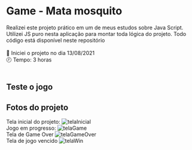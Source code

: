 
<h1 align="center" style="display: flex; place-items: center;">
  Game - Mata mosquito
</h1>

Realizei este projeto prático em um de meus estudos sobre Java Script. Utilizei JS puro nesta aplicação para montar toda lógica do projeto.
Todo código está disponível neste repositório
<br><br>
📅 Iniciei o projeto no dia 13/08/2021
<br>
🕗 Tempo: 3 horas
<br><br>

## Teste o jogo



## Fotos do projeto

Tela inicial do projeto:
![telaInicial](https://user-images.githubusercontent.com/62476878/129423059-6a52e242-a522-40c6-a8fd-07f53287003b.png)
<br>
Jogo em progresso:
![telaGame](https://user-images.githubusercontent.com/62476878/129423007-7e0300e4-477d-4178-96d6-0ca908fd3e0d.png)
<br>
Tela de Game Over
![telaGameOver](https://user-images.githubusercontent.com/62476878/129423116-ba18c1b7-a7c2-40cb-8638-640e83ebbb20.png)
<br>
Tela de jogo vencido
![telaWin](https://user-images.githubusercontent.com/62476878/129423164-9f871188-ea73-4252-93b1-4c3dc0fda65c.png)
